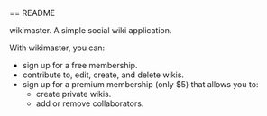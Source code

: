 == README

wikimaster. A simple social wiki application. 

With wikimaster, you can:
- sign up for a free membership.
- contribute to, edit, create, and delete wikis.
- sign up for a premium membership (only $5) that allows you to:
  - create private wikis.
  - add or remove collaborators. 

<html>
 <a href= "https://wikimaster.herokuapp.com/>Go to Wikimaster"</a>
</html>
